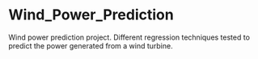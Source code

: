 # Wind_Power_Prediction
Wind power prediction project. Different regression techniques tested to predict the power generated from a wind turbine.
